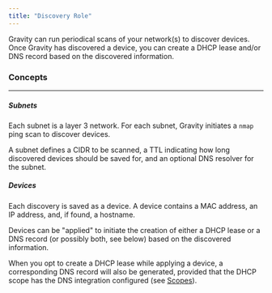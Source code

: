 ```yaml
---
title: "Discovery Role"
---
```


Gravity can run periodical scans of your network(s) to discover devices. Once Gravity has discovered a device, you can create a DHCP lease and/or DNS record based on the discovered information.

### Concepts

---

##### Subnets

Each subnet is a layer 3 network. For each subnet, Gravity initiates a `nmap` ping scan to discover devices.

A subnet defines a CIDR to be scanned, a TTL indicating how long discovered devices should be saved for, and an optional DNS resolver for the subnet.

##### Devices

Each discovery is saved as a device. A device contains a MAC address, an IP address, and, if found, a hostname.

Devices can be "applied" to initiate the creation of either a DHCP lease or a DNS record (or possibly both, see below) based on the discovered information.

When you opt to create a DHCP lease while applying a device, a corresponding DNS record will also be generated, provided that the DHCP scope has the DNS integration configured (see [Scopes](../dhcp/scopes/#dns)).
